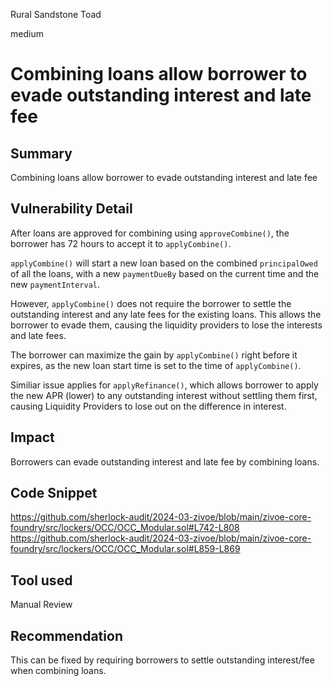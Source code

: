 Rural Sandstone Toad

medium

# Combining loans allow borrower to evade outstanding interest and late fee

## Summary
Combining loans allow borrower to evade outstanding interest and late fee

## Vulnerability Detail
After loans are approved for combining using `approveCombine()`, the borrower has 72 hours to accept it to `applyCombine()`.

`applyCombine()` will start a new loan based on the combined `principalOwed` of all the loans, with a new `paymentDueBy` based on the current time and the new `paymentInterval`.

However, `applyCombine()` does not require the borrower to settle the outstanding interest and any late fees for the existing loans. This allows the borrower to evade them, causing the liquidity providers to lose the interests and late fees.

The borrower can maximize the gain by `applyCombine()` right before it expires, as the new loan start time is set to the time of `applyCombine()`.

Similiar issue applies for `applyRefinance()`, which allows borrower to apply the new APR (lower) to any outstanding interest without settling them first, causing Liquidity Providers to lose out on the difference in interest.


## Impact
Borrowers can evade outstanding interest and late fee by combining loans.

## Code Snippet
https://github.com/sherlock-audit/2024-03-zivoe/blob/main/zivoe-core-foundry/src/lockers/OCC/OCC_Modular.sol#L742-L808
https://github.com/sherlock-audit/2024-03-zivoe/blob/main/zivoe-core-foundry/src/lockers/OCC/OCC_Modular.sol#L859-L869

## Tool used

Manual Review

## Recommendation
This can be fixed by requiring borrowers to settle outstanding interest/fee when combining loans.
